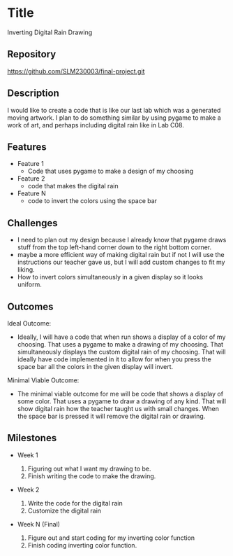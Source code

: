 # Title
Inverting Digital Rain Drawing
## Repository
<https://github.com/SLM230003/final-project.git>

## Description
I would like to create a code that is like our last lab which was a generated moving artwork. I plan to do something similar by using pygame to make a work of art, and perhaps including digital rain like in Lab C08.
## Features
- Feature 1
  - Code that uses pygame to make a design of my choosing
- Feature 2
  - code that makes the digital rain
- Feature N
  - code to invert the colors using the space bar

## Challenges
- I need to plan out my design because I already know that pygame draws stuff from the top left-hand corner down to the right bottom corner.
- maybe a more efficient way of making digital rain but if not I will use the instructions our teacher gave us, but I will add custom changes to fit my liking.
- How to invert colors simultaneously in a given display so it looks uniform.

## Outcomes
Ideal Outcome:
- Ideally, I will have a code that when run shows a display of a color of my choosing. That uses a pygame to make a drawing of my choosing. That simultaneously displays the custom digital rain of my choosing. That will ideally have code implemented in it to allow for when you press the space bar all the colors in the given display will invert.

Minimal Viable Outcome:
- The minimal viable outcome for me will be code that shows a display of some color. That uses a pygame to draw a drawing of any kind. That will show digital rain how the teacher taught us with small changes. When the space bar is pressed it will remove the digital rain or drawing.
## Milestones

- Week 1
  1. Figuring out what I want my drawing to be.
  2. Finish writing the code to make the drawing.

- Week 2
  1. Write the code for the digital rain
  2. Customize the digital rain

- Week N (Final)
  1. Figure out and start coding for my inverting color function
  2. Finish coding inverting color function.
